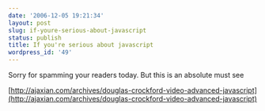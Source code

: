 ```yaml
---
date: '2006-12-05 19:21:34'
layout: post
slug: if-youre-serious-about-javascript
status: publish
title: If you're serious about javascript
wordpress_id: '49'
---
```


Sorry for spamming your readers today. But this is an absolute must see

[http://ajaxian.com/archives/douglas-crockford-video-advanced-javascript](http://ajaxian.com/archives/douglas-crockford-video-advanced-javascript)
